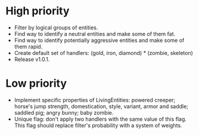 # High priority
- Filter by logical groups of entities.
- Find way to identify a neutral entities and make some of them fat.
- Find way to identify potentially aggressive entities
and make some of them rapid.
- Create default set of handlers:
(gold, iron, diamond) * (zombie, skeleton)
- Release v1.0.1.

# Low priority
- Implement specific properties of LivingEntities: powered creeper;
horse's jump strength, domestication, style, variant, armor and saddle;
saddled pig; angry bunny; baby zombie.
- Unique flag: don't apply two handlers with the same value of this
flag. This flag should replace filter's probability with a system of
 weights.